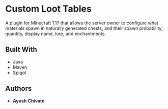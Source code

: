 # Custom Loot Tables

A plugin for Minecraft 1.17 that allows the server owner to configure what materials spawn in naturally generated chests, and their spawn probability, quantity, display name, lore, and enchantments.

## Built With

* Java
* Maven
* Spigot

## Authors

* **Ayush Chivate**
